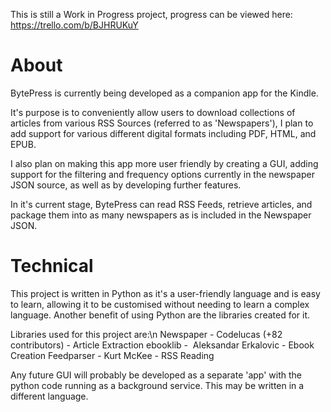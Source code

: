 This is still a Work in Progress project, progress can be viewed here: https://trello.com/b/BJHRUKuY

# About
BytePress is currently being developed as a companion app for the Kindle.

It's purpose is to conveniently allow users to download collections of articles from various RSS Sources (referred to as 'Newspapers'), I plan to add support for various different digital formats including PDF, HTML, and EPUB. 

I also plan on making this app more user friendly by creating a GUI, adding support for the filtering and frequency options currently in the newspaper JSON source, as well as by developing further features.

In it's current stage, BytePress can read RSS Feeds, retrieve articles, and package them into as many newspapers as is included in the Newspaper JSON.

# Technical
This project is written in Python as it's a user-friendly language and is easy to learn, allowing it to be customised without needing to learn a complex language. Another benefit of using Python are the libraries created for it.

Libraries used for this project are:\n
Newspaper - Codelucas (+82 contributors) - Article Extraction
ebooklib -  Aleksandar Erkalovic - Ebook Creation
Feedparser - Kurt McKee - RSS Reading

Any future GUI will probably be developed as a separate 'app' with the python code running as a background service. This may be written in a different language.
